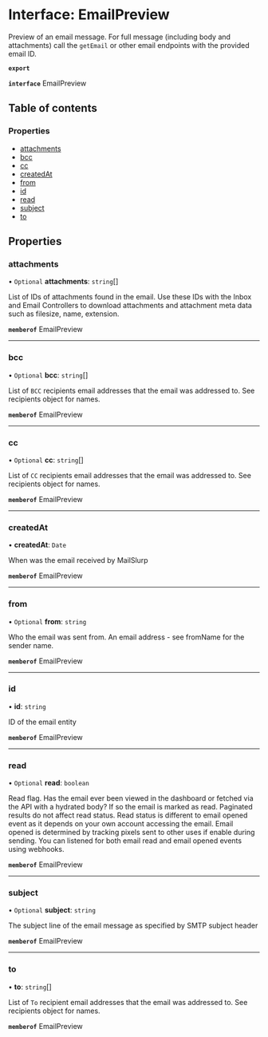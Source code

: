 # Interface: EmailPreview

Preview of an email message. For full message (including body and attachments) call the `getEmail` or other email endpoints with the provided email ID.

**`export`**

**`interface`** EmailPreview

## Table of contents

### Properties

- [attachments](EmailPreview.md#attachments)
- [bcc](EmailPreview.md#bcc)
- [cc](EmailPreview.md#cc)
- [createdAt](EmailPreview.md#createdat)
- [from](EmailPreview.md#from)
- [id](EmailPreview.md#id)
- [read](EmailPreview.md#read)
- [subject](EmailPreview.md#subject)
- [to](EmailPreview.md#to)

## Properties

### attachments

• `Optional` **attachments**: `string`[]

List of IDs of attachments found in the email. Use these IDs with the Inbox and Email Controllers to download attachments and attachment meta data such as filesize, name, extension.

**`memberof`** EmailPreview

___

### bcc

• `Optional` **bcc**: `string`[]

List of `BCC` recipients email addresses that the email was addressed to. See recipients object for names.

**`memberof`** EmailPreview

___

### cc

• `Optional` **cc**: `string`[]

List of `CC` recipients email addresses that the email was addressed to. See recipients object for names.

**`memberof`** EmailPreview

___

### createdAt

• **createdAt**: `Date`

When was the email received by MailSlurp

**`memberof`** EmailPreview

___

### from

• `Optional` **from**: `string`

Who the email was sent from. An email address - see fromName for the sender name.

**`memberof`** EmailPreview

___

### id

• **id**: `string`

ID of the email entity

**`memberof`** EmailPreview

___

### read

• `Optional` **read**: `boolean`

Read flag. Has the email ever been viewed in the dashboard or fetched via the API with a hydrated body? If so the email is marked as read. Paginated results do not affect read status. Read status is different to email opened event as it depends on your own account accessing the email. Email opened is determined by tracking pixels sent to other uses if enable during sending. You can listened for both email read and email opened events using webhooks.

**`memberof`** EmailPreview

___

### subject

• `Optional` **subject**: `string`

The subject line of the email message as specified by SMTP subject header

**`memberof`** EmailPreview

___

### to

• **to**: `string`[]

List of `To` recipient email addresses that the email was addressed to. See recipients object for names.

**`memberof`** EmailPreview
